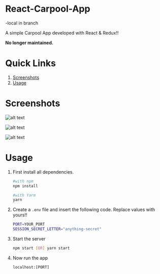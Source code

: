 # React-Carpool-App
-local in branch

A simple Carpool App developed with React & Redux!!

**No longer maintained.**

# Quick Links
1. [Screenshots](#screenshots)
2. [Usage](#usage)

# Screenshots

![alt text](https://raw.githubusercontent.com/yTakkar/React-Carpool-App/master/screenshots/Snap%202018-02-28%20at%2014.42.55.png)

![alt text](https://raw.githubusercontent.com/yTakkar/React-Carpool-App/master/screenshots/Snap%202018-02-28%20at%2014.43.08.png)

![alt text](https://raw.githubusercontent.com/yTakkar/React-Carpool-App/master/screenshots/Snap%202018-02-28%20at%2014.43.14.png)

# Usage
1. First install all dependencies.
    ```bash
    #with npm
    npm install

    #with Yarm
    yarn
    ```

2. Create a `.env` file and insert the following code. Replace values with yours!!
    ```bash
    PORT=YOUR_PORT
    SESSION_SECRET_LETTER="anything-secret"
    ```

3. Start the server
    ```bash
    npm start [OR] yarn start
    ```

4. Now run the app
    ```javacript
    localhost:[PORT]
    ```
